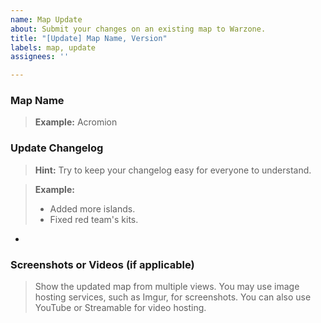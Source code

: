 ```yaml
---
name: Map Update
about: Submit your changes on an existing map to Warzone.
title: "[Update] Map Name, Version"
labels: map, update
assignees: ''

---
```


### Map Name
> **Example:** Acromion



### Update Changelog
> **Hint:** Try to keep your changelog easy for everyone to understand.

> **Example:**
> - Added more islands.
> - Fixed red team's kits.

- 

### Screenshots or Videos (if applicable)
> Show the updated map from multiple views. You may use image hosting services, such as Imgur, for screenshots. You can also use YouTube or Streamable for video hosting.

 
